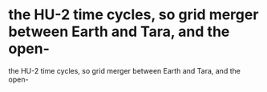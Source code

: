 # the HU-2 time cycles, so grid merger between Earth and Tara, and the open-

the HU-2 time cycles, so grid merger between Earth and Tara, and the open-